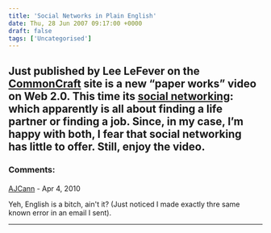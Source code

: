```yaml
---
title: 'Social Networks in Plain English'
date: Thu, 28 Jun 2007 09:17:00 +0000
draft: false
tags: ['Uncategorised']
---
```


Just published by Lee LeFever on the [CommonCraft](http://www.commoncraft.com/) site is a new “paper works” video on Web 2.0. This time its [social networking](http://www.commoncraft.com/video-social-networking): which apparently is all about finding a life partner or finding a job. Since, in my case, I’m happy with both, I fear that social networking has little to offer. Still, enjoy the video.
---
### Comments:
#### 
[AJCann](http://scienceoftheinvisible.blogspot.com/ "alan.cann@gmail.com") - <time datetime="2010-04-01 10:22:00">Apr 4, 2010</time>

Yeh, English is a bitch, ain't it? (Just noticed I made exactly thre same known error in an email I sent).
<hr />

